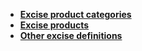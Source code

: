 - **[Excise product categories](excise-product-categories.md)**
- **[Excise products](excise-products.md)**
- **[Other excise definitions](other-excise-definitions.md)** 
